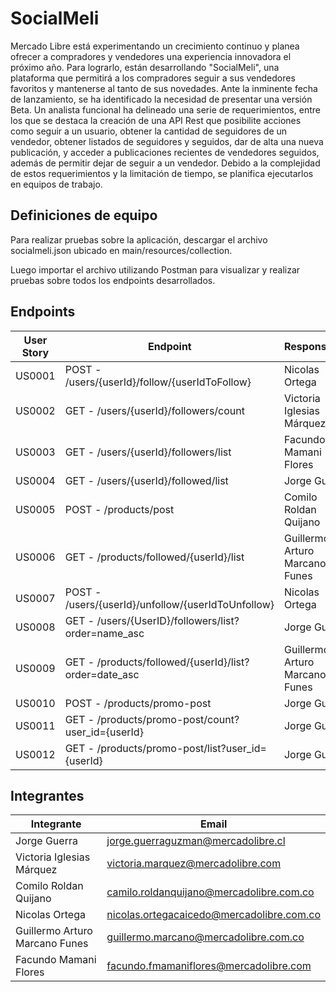 
# SocialMeli

Mercado Libre está experimentando un crecimiento continuo y planea ofrecer a compradores y vendedores una experiencia innovadora el próximo año. Para lograrlo, están desarrollando "SocialMeli", una plataforma que permitirá a los compradores seguir a sus vendedores favoritos y mantenerse al tanto de sus novedades. Ante la inminente fecha de lanzamiento, se ha identificado la necesidad de presentar una versión Beta. Un analista funcional ha delineado una serie de requerimientos, entre los que se destaca la creación de una API Rest que posibilite acciones como seguir a un usuario, obtener la cantidad de seguidores de un vendedor, obtener listados de seguidores y seguidos, dar de alta una nueva publicación, y acceder a publicaciones recientes de vendedores seguidos, además de permitir dejar de seguir a un vendedor. Debido a la complejidad de estos requerimientos y la limitación de tiempo, se planifica ejecutarlos en equipos de trabajo.

## Definiciones de equipo

Para realizar pruebas sobre la aplicación, descargar el archivo socialmeli.json ubicado en main/resources/collection.

Luego importar el archivo utilizando Postman para visualizar y realizar pruebas sobre todos los endpoints desarrollados. 

## Endpoints

| **User Story** | **Endpoint**                                          | **Responsable**                  |
|----------------|-------------------------------------------------------|--------------------------------|
| US0001         | POST - /users/{userId}/follow/{userIdToFollow}        | Nicolas Ortega                 |
| US0002         | GET - /users/{userId}/followers/count                 | Victoria Iglesias Márquez      |
| US0003         | GET - /users/{userId}/followers/list                  | Facundo Mamani Flores          |
| US0004         | GET - /users/{userId}/followed/list                   | Jorge Guerra                   |
| US0005         | POST - /products/post                                 | Comilo Roldan Quijano          |
| US0006         | GET - /products/followed/{userId}/list                | Guillermo Arturo Marcano Funes |
| US0007         | POST - /users/{userId}/unfollow/{userIdToUnfollow}    | Nicolas Ortega                 |
| US0008         | GET - /users/{UserID}/followers/list?order=name_asc   | Jorge Guerra                   |
| US0009         | GET - /products/followed/{userId}/list?order=date_asc | Guillermo Arturo Marcano Funes |
| US0010         | POST - /products/promo-post                           | Jorge Guerra                   |
| US0011         | GET - /products/promo-post/count?user_id={userId}     | Jorge Guerra                   |
| US0012         | GET - /products/promo-post/list?user_id={userId}      | Jorge Guerra                   |

## Integrantes

| **Integrante**                     | **Email**                                  |
|--------------------------------|----------------------------------------|
| Jorge Guerra                   |jorge.guerraguzman@mercadolibre.cl                                        |
| Victoria Iglesias Márquez      |victoria.marquez@mercadolibre.com                                        |
| Comilo Roldan Quijano          |camilo.roldanquijano@mercadolibre.com.co                                        |
| Nicolas Ortega                 |nicolas.ortegacaicedo@mercadolibre.com.co                                        |
| Guillermo Arturo Marcano Funes |guillermo.marcano@mercadolibre.com.co                                       |
| Facundo Mamani Flores          | facundo.fmamaniflores@mercadolibre.com |
